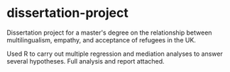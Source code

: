 # dissertation-project

Dissertation project for a master's degree on the relationship between multilingualism, empathy, and acceptance of refugees in the UK.

Used R to carry out multiple regression and mediation analyses to answer several hypotheses. Full analysis and report attached.
